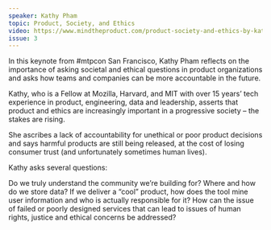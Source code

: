 ```yaml
---
speaker: Kathy Pham
topic: Product, Society, and Ethics
video: https://www.mindtheproduct.com/product-society-and-ethics-by-kathy-pham/
issue: 3
---
```


In this keynote from #mtpcon San Francisco, Kathy Pham reflects on the importance of asking societal and ethical questions in product organizations and asks how teams and companies can be more accountable in the future.

Kathy, who is a Fellow at Mozilla, Harvard, and MIT with over 15 years’ tech experience in product, engineering, data and leadership, asserts that product and ethics are increasingly important in a progressive society – the stakes are rising.

She ascribes a lack of accountability for unethical or poor product decisions and says harmful products are still being released, at the cost of losing consumer trust (and unfortunately sometimes human lives).

Kathy asks several questions:

Do we truly understand the community we’re building for?
Where and how do we store data?
If we deliver a “cool” product, how does the tool mine user information and who is actually responsible for it?
How can the issue of failed or poorly designed services that can lead to issues of human rights, justice and ethical concerns be addressed?
